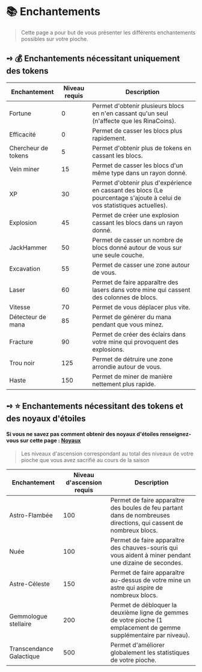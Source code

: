 # 📚 Enchantements
>Cette page a pour but de vous présenter les différents enchantements possibles sur votre pioche.

## **➺** 💰 Enchantements nécessitant uniquement des tokens

| Enchantement        | Niveau requis | Description                                                                                                              |
|---------------------|---------------|--------------------------------------------------------------------------------------------------------------------------|
| Fortune             | 0             | Permet d'obtenir plusieurs blocs en n'en cassant qu'un seul (n'affecte que les RinaCoins).                               |
| Efficacité          | 0             | Permet de casser les blocs plus rapidement.                                                                              |
| Chercheur de tokens | 5             | Permet d'obtenir plus de tokens en cassant les blocs.                                                                    |
| Vein miner          | 15            | Permet de casser les blocs d'un même type dans un rayon donné.                                                           |
| XP                  | 30            | Permet d'obtenir plus d'expérience en cassant des blocs (Le pourcentage s'ajoute à celui de vos statistiques actuelles). |
| Explosion           | 45            | Permet de créer une explosion cassant les blocs dans un rayon donné.                                                     |
| JackHammer          | 50            | Permet de casser un nombre de blocs donné autour de vous sur une seule couche.                                           |
| Excavation          | 55            | Permet de casser une zone autour de vous.                                                                                |
| Laser               | 60            | Permet de faire apparaître des lasers dans votre mine qui cassent des colonnes de blocs.                                 |
| Vitesse             | 70            | Permet de vous déplacer plus vite.                                                                                       |
| Détecteur de mana   | 85            | Permet de générer du mana pendant que vous minez.                                                                        |
| Fracture            | 90            | Permet de créer des éclairs dans votre mine qui provoquent des explosions.                                               |
| Trou noir           | 125           | Permet de détruire une zone arrondie autour de vous.                                                                     |
| Haste               | 150           | Permet de miner de manière nettement plus rapide.                                                                        |

## **➺** ⭐ Enchantements nécessitant des tokens et des noyaux d'étoiles
#### Si vous ne savez pas comment obtenir des noyaux d'étoiles renseignez-vous sur cette page : [Noyaux](noyaux.md)
> Les niveaux d'ascension correspondant au total des niveaux de votre pioche que vous avez sacrifié au cours de la saison

| Enchantement               | Niveau d'ascension requis | Description                                                                                   |
|----------------------------|---------------------------|-----------------------------------------------------------------------------------------------|
| Astro-Flambée              | 100                       | Permet de faire apparaître des boules de feu partant dans de nombreuses directions, qui cassent de nombreux blocs. |
| Nuée                       | 100                       | Permet de faire apparaître des chauves-souris qui vous aident à miner pendant une dizaine de secondes.                  |
| Astre-Céleste              | 150                       | Permet de faire apparaître au-dessus de votre mine un astre qui aspire de nombreux blocs.      |
| Gemmologue stellaire       | 200                       | Permet de débloquer la deuxième ligne de gemmes de votre pioche (1 emplacement de gemme supplémentaire par niveau).      |
| Transcendance Galactique   | 500                       | Permet d'améliorer globalement les statistiques de votre pioche.                              |
